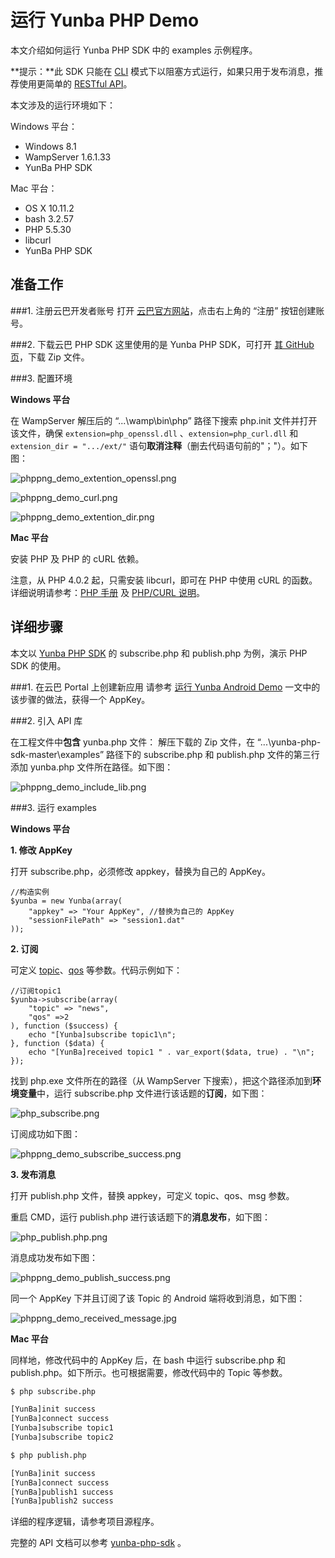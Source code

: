 # 运行 Yunba PHP Demo

本文介绍如何运行 Yunba PHP SDK 中的 examples 示例程序。

**提示：**此 SDK 只能在 [CLI](http://php.net/manual/zh/features.commandline.php) 模式下以阻塞方式运行，如果只用于发布消息，推荐使用更简单的 [RESTful API](restful_api_api_manual.md)。

本文涉及的运行环境如下：

Windows 平台：
* Windows 8.1
* WampServer 1.6.1.33
* YunBa PHP SDK

Mac 平台：
* OS X 10.11.2
* bash 3.2.57
* PHP 5.5.30
* libcurl
* YunBa PHP SDK

## 准备工作

###1. 注册云巴开发者账号
打开 [云巴官方网站](http://yunba.io)，点击右上角的 “注册” 按钮创建账号。  

###2. 下载云巴 PHP SDK
这里使用的是 Yunba PHP SDK，可打开 [其 GitHub 页](https://github.com/yunba/yunba-php-sdk)，下载 Zip 文件。

###3. 配置环境

**Windows 平台**

在 WampServer 解压后的 “...\wamp\bin\php” 路径下搜索 php.init 文件并打开该文件，确保 ```extension=php_openssl.dll``` 、```extension=php_curl.dll``` 和 ```extension_dir = ".../ext/"``` 语句**取消注释**（删去代码语句前的"；"）。如下图：


![phppng_demo_extention_openssl.png](https://raw.githubusercontent.com/yunba/docs/master/image/phppng_demo_extention_openssl.png)


![phppng_demo_curl.png](https://raw.githubusercontent.com/yunba/docs/master/image/phppng_demo_curl.png)


![phppng_demo_extention_dir.png](https://raw.githubusercontent.com/yunba/docs/master/image/phppng_demo_extention_dir.png)

**Mac 平台**

安装 PHP 及 PHP 的 cURL 依赖。

注意，从 PHP 4.0.2 起，只需安装 libcurl，即可在 PHP 中使用 cURL 的函数。详细说明请参考：[PHP 手册](http://php.net/manual/en/curl.requirements.php) 及 [PHP/CURL 说明](http://curl.haxx.se/libcurl/php/)。


## 详细步骤
本文以 [Yunba PHP SDK](https://github.com/yunba/yunba-php-sdk) 的 subscribe.php 和 publish.php 为例，演示 PHP SDK 的使用。

###1. 在云巴 Portal 上创建新应用
请参考 [运行 Yunba Android Demo](android_demo_quick_start.md) 一文中的该步骤的做法，获得一个 AppKey。

###2. 引入 API 库

在工程文件中**包含** yunba.php 文件：
解压下载的 Zip 文件，在 “...\yunba-php-sdk-master\examples” 路径下的 subscribe.php 和 publish.php 文件的第三行添加 yunba.php 文件所在路径。如下图：

![phppng_demo_include_lib.png](https://raw.githubusercontent.com/yunba/docs/master/image/phppng_demo_include_lib.png)

###3. 运行 examples

**Windows 平台**

**1. 修改 AppKey**

打开 subscribe.php，必须修改 appkey，替换为自己的 AppKey。

```
//构造实例
$yunba = new Yunba(array(
	"appkey" => "Your AppKey", //替换为自己的 AppKey
	"sessionFilePath" => "session1.dat"
));
```
**2. 订阅**

可定义 [topic](product_kb_topic_and_alias.md)、[qos](product_kb_qos.md) 等参数。代码示例如下：

```
//订阅topic1
$yunba->subscribe(array(
	"topic" => "news",
	"qos" =>2
), function ($success) {
	echo "[Yunba]subscribe topic1\n";
}, function ($data) {
	echo "[YunBa]received topic1 " . var_export($data, true) . "\n";
});
```

找到 php.exe 文件所在的路径（从 WampServer 下搜索），把这个路径添加到**环境变量**中，运行 subscribe.php 文件进行该话题的**订阅**，如下图：

![php_subscribe.png](https://raw.githubusercontent.com/yunba/docs/master/image/phppng_demo_subscribe_masked.png)

订阅成功如下图：

![phppng_demo_subscribe_success.png](https://raw.githubusercontent.com/yunba/docs/master/image/phppng_demo_subscribe_success.png)


**3. 发布消息**

打开 publish.php 文件，替换 appkey，可定义 topic、qos、msg 参数。

重启 CMD，运行 publish.php 进行该话题下的**消息发布**，如下图：

![php_publish.php.png](https://raw.githubusercontent.com/yunba/docs/master/image/phppng_demo_publish_masked.png)

消息成功发布如下图：

![phppng_demo_publish_success.png](https://raw.githubusercontent.com/yunba/docs/master/image/phppng_demo_publish_success.png)


同一个 AppKey 下并且订阅了该 Topic 的 Android 端将收到消息，如下图：

![phppng_demo_received_message.jpg](https://raw.githubusercontent.com/yunba/docs/master/image/phppng_demo_received_message.jpg)


**Mac 平台**

同样地，修改代码中的 AppKey 后，在 bash 中运行 subscribe.php 和 publish.php。如下所示。也可根据需要，修改代码中的 Topic 等参数。

```bash
$ php subscribe.php 
```

```bash
[YunBa]init success
[YunBa]connect success
[Yunba]subscribe topic1
[Yunba]subscribe topic2
```

```bash
$ php publish.php
```

```bash
[YunBa]init success
[YunBa]connect success
[YunBa]publish1 success
[YunBa]publish2 success
```

详细的程序逻辑，请参考项目源程序。

完整的 API 文档可以参考 [yunba-php-sdk](https://github.com/yunba/yunba-php-sdk) 。
